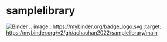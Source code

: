 # samplelibrary
[![Binder](https://mybinder.org/badge_logo.svg)](https://mybinder.org/v2/gh/achauhan2022/samplelibrary/main)
.. image:: https://mybinder.org/badge_logo.svg
 :target: https://mybinder.org/v2/gh/achauhan2022/samplelibrary/main
